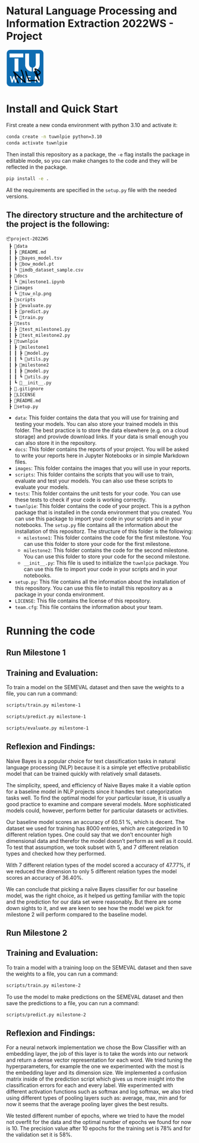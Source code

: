 <p align="center">
    <h1>Natural Language Processing and Information Extraction 2022WS - Project</h1>
  <img src="images/tuw_nlp.png", width="20%" height="20%" />
</p>


# Install and Quick Start

First create a new conda environment with python 3.10 and activate it:

```bash
conda create -n tuwnlpie python=3.10
conda activate tuwnlpie
```

Then install this repository as a package, the `-e` flag installs the package in editable mode, so you can make changes to the code and they will be reflected in the package.

```bash
pip install -e .
```

All the requirements are specified in the `setup.py` file with the needed versions.

## The directory structure and the architecture of the project is the following:

```
📦project-2022WS
 ┣ 📂data
 ┃ ┣ 📜README.md
 ┃ ┣ 📜bayes_model.tsv
 ┃ ┣ 📜bow_model.pt
 ┃ ┗ 📜imdb_dataset_sample.csv
 ┣ 📂docs
 ┃ ┗ 📜milestone1.ipynb
 ┣ 📂images
 ┃ ┗ 📜tuw_nlp.png
 ┣ 📂scripts
 ┃ ┣ 📜evaluate.py
 ┃ ┣ 📜predict.py
 ┃ ┗ 📜train.py
 ┣ 📂tests
 ┃ ┣ 📜test_milestone1.py
 ┃ ┣ 📜test_milestone2.py
 ┣ 📂tuwnlpie
 ┃ ┣ 📂milestone1
 ┃ ┃ ┣ 📜model.py
 ┃ ┃ ┗ 📜utils.py
 ┃ ┣ 📂milestone2
 ┃ ┃ ┣ 📜model.py
 ┃ ┃ ┗ 📜utils.py
 ┃ ┗ 📜__init__.py
 ┣ 📜.gitignore
 ┣ 📜LICENSE
 ┣ 📜README.md
 ┣ 📜setup.py
```

- `data`: This folder contains the data that you will use for training and testing your models. You can also store your trained models in this folder. The best practice is to store the data elsewhere (e.g. on a cloud storage) and provivde download links. If your data is small enough you can also store it in the repository.
- `docs`: This folder contains the reports of your project. You will be asked to write your reports here in Jupyter Notebooks or in simple Markdown files.
- `images`: This folder contains the images that you will use in your reports.
- `scripts`: This folder contains the scripts that you will use to train, evaluate and test your models. You can also use these scripts to evaluate your models.
- `tests`: This folder contains the unit tests for your code. You can use these tests to check if your code is working correctly.
- `tuwnlpie`: This folder contains the code of your project. This is a python package that is installed in the conda environment that you created. You can use this package to import your code in your scripts and in your notebooks. The `setup.py` file contains all the information about the installation of this repositorz. The structure of this folder is the following:
  - `milestone1`: This folder contains the code for the first milestone. You can use this folder to store your code for the first milestone.
  - `milestone2`: This folder contains the code for the second milestone. You can use this folder to store your code for the second milestone.
  - `__init__.py`: This file is used to initialize the `tuwnlpie` package. You can use this file to import your code in your scripts and in your notebooks.
- `setup.py`: This file contains all the information about the installation of this repository. You can use this file to install this repository as a package in your conda environment.
- `LICENSE`: This file contains the license of this repository.
- `team.cfg`: This file contains the information about your team.


# Running the code

## Run Milestone 1

## Training and Evaluation:

To train a model on the SEMEVAL dataset and then save the weights to a file, you can run a command:

```bash
scripts/train.py milestone-1
```
```bash
scripts/predict.py milestone-1
```
```bash
scripts/evaluate.py milestone-1
```
## Reflexion and Findings:

Naive Bayes is a popular choice for text classification tasks in natural language processing (NLP) because it is a simple yet effective probabilistic model that can be trained quickly with relatively small datasets.

The simplicity, speed, and efficiency of Naive Bayes make it a viable option for a baseline model in NLP projects since it handles text categorization tasks well. To find the optimal model for your particular issue, it is usually a good practice to examine and compare several models. More sophisticated models could, however, perform better for particular datasets or activities.

Our baseline model scores an accuracy of 60.51 %, which is decent. The dataset we used for training has 8000 entries, which are categorized in 10 different relation types. One could say that we don’t encounter high dimensional data and therefor the model doesn’t perform as well as it could. To test that assumption, we took subset with 5, and 7 different relation types and checked how they performed.

With 7 different relation types of the model scored a accuracy of 47.77%, if we reduced the dimension to only 5 different relation types the model scores an accuracy of 36.40%.

We can conclude that picking a naïve Bayes classifier for our baseline model, was the right choice, as it helped us getting familiar with the topic and the prediction for our data set were reasonably. But there are some down sights to it, and we are keen to see how the model we pick for milestone 2 will perform compared to the baseline model.

## Run Milestone 2

## Training and Evaluation:

To train a model with a training loop on the SEMEVAL dataset and then save the weights to a file, you can run a command:

```bash
scripts/train.py milestone-2
```
To use the model to make predictions on the SEMEVAL dataset and then save the predictions to a file, you can run a command:

```bash
scripts/predict.py milestone-2
```

## Reflexion and Findings:

For a neural network implementation we chose the Bow Classifier with an embedding layer, the job of this layer is to take the words into our network and return a dense vector representation for each word. We tried tuning the hyperparameters, for example the one we experimented with the most is the embedding layer and its dimension size. We implemented a confusion matrix inside of the prediction script which gives us more insight into the classification errors for each and every label. We experimented with different activation functions such as softmax and log softmax, we also tried using different types of pooling layers such as: average, max, min and for now it seems that the average pooling layer gives the best results. 

We tested different number of epochs, where we tried to have the model not overfit for the data and the optimal number of epochs we found for now is 10. The precision value after 10 epochs for the training set is 78% and for the validation set it is 58%. 
